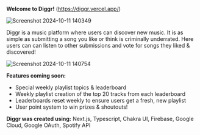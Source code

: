 **Welcome to Diggr!** (https://diggr.vercel.app/)

![Screenshot 2024-10-11 140349](https://github.com/user-attachments/assets/612b2a98-2d17-4da8-9a03-d07216373e7a)

Diggr is a music platform where users can discover new music. It is as simple as submitting a song you like or think is criminally underrated. Here users can can listen to other submissions and vote for songs they liked & discovered!

![Screenshot 2024-10-11 140754](https://github.com/user-attachments/assets/eceb5aba-5212-4c03-9f84-9be4f2404cb9)

**Features coming soon:**
- Special weekly playlist topics & leaderboard
- Weekly playlist creation of the top 20 tracks from each leaderboard
- Leaderboards reset weekly to ensure users get a fresh, new playlist 
- User point system to win prizes & shoutouts!

**Diggr was created using:**
Next.js, Typescript, Chakra UI, Firebase, Google Cloud, Google OAuth, Spotify API
